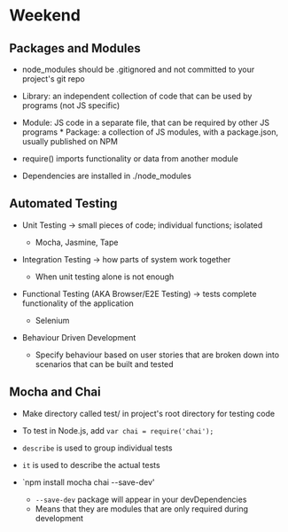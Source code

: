 # Weekend

## Packages and Modules

* node_modules should be .gitignored and not committed to your project's git repo

* Library: an independent collection of code that can be used by programs (not JS specific)
* Module: JS code in a separate file, that can be required by other JS programs * Package: a collection of JS modules, with a package.json, usually published on NPM

* require() imports functionality or data from another module

* Dependencies are installed in ./node_modules 

## Automated Testing

* Unit Testing -> small pieces of code; individual functions; isolated
  * Mocha, Jasmine, Tape

* Integration Testing -> how parts of system work together
  * When unit testing alone is not enough

* Functional Testing (AKA Browser/E2E Testing) -> tests complete functionality of the application
  * Selenium


* Behaviour Driven Development
  * Specify behaviour based on user stories that are broken down into scenarios that can be built and tested

## Mocha and Chai

*  Make directory called test/ in project's root directory for testing code
* To test in Node.js, add `var chai = require('chai');`

* `describe` is used to group individual tests
* `it` is used to describe the actual tests

* `npm install mocha chai --save-dev'
  * `--save-dev` package will appear in your devDependencies
  * Means that they are modules that are only required during development